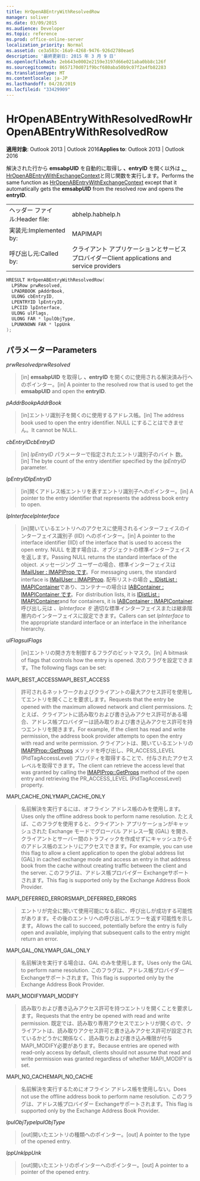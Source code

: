 ```yaml
---
title: HrOpenABEntryWithResolvedRow
manager: soliver
ms.date: 03/09/2015
ms.audience: Developer
ms.topic: reference
ms.prod: office-online-server
localization_priority: Normal
ms.assetid: ce3a583c-16a9-4268-9476-926d2780eae5
description: '最終更新日: 2015 年 3 月 9 日'
ms.openlocfilehash: 2eb643e0002e2159e3197d66e021aba0bb8c126f
ms.sourcegitcommit: 8657170d071f9bcf680aba50b9c07f2a4fb82283
ms.translationtype: MT
ms.contentlocale: ja-JP
ms.lasthandoff: 04/28/2019
ms.locfileid: "33429909"
---
```

# <a name="hropenabentrywithresolvedrow"></a><span data-ttu-id="a1d49-103">HrOpenABEntryWithResolvedRow</span><span class="sxs-lookup"><span data-stu-id="a1d49-103">HrOpenABEntryWithResolvedRow</span></span>

  
  
<span data-ttu-id="a1d49-104">**適用対象**: Outlook 2013 | Outlook 2016</span><span class="sxs-lookup"><span data-stu-id="a1d49-104">**Applies to**: Outlook 2013 | Outlook 2016</span></span> 
  
<span data-ttu-id="a1d49-105">解決された行から **emsabpUID** を自動的に取得し **、entryID** を開く以外は [、HrOpenABEntryWithExchangeContext](hropenabentrywithexchangecontext.md)と同じ関数を実行します。</span><span class="sxs-lookup"><span data-stu-id="a1d49-105">Performs the same function as [HrOpenABEntryWithExchangeContext](hropenabentrywithexchangecontext.md) except that it automatically gets the **emsabpUID** from the resolved row and opens the **entryID**.</span></span>
  
|||
|:-----|:-----|
|<span data-ttu-id="a1d49-106">ヘッダー ファイル:</span><span class="sxs-lookup"><span data-stu-id="a1d49-106">Header file:</span></span>  <br/> |<span data-ttu-id="a1d49-107">abhelp.h</span><span class="sxs-lookup"><span data-stu-id="a1d49-107">abhelp.h</span></span>  <br/> |
|<span data-ttu-id="a1d49-108">実装元:</span><span class="sxs-lookup"><span data-stu-id="a1d49-108">Implemented by:</span></span>  <br/> |<span data-ttu-id="a1d49-109">MAPI</span><span class="sxs-lookup"><span data-stu-id="a1d49-109">MAPI</span></span>  <br/> |
|<span data-ttu-id="a1d49-110">呼び出し元:</span><span class="sxs-lookup"><span data-stu-id="a1d49-110">Called by:</span></span>  <br/> |<span data-ttu-id="a1d49-111">クライアント アプリケーションとサービス プロバイダー</span><span class="sxs-lookup"><span data-stu-id="a1d49-111">Client applications and service providers</span></span>  <br/> |
   
```cpp
HRESULT HrOpenABEntryWithResolvedRow(
  LPSRow prwResolved,
  LPADRBOOK pAddrBook,
  ULONG cbEntryID,
  LPENTRYID lpEntryID,
  LPCIID lpInterface,
  ULONG ulFlags,
  ULONG FAR * lpulObjType,
  LPUNKNOWN FAR * lppUnk
);
```

## <a name="parameters"></a><span data-ttu-id="a1d49-112">パラメーター</span><span class="sxs-lookup"><span data-stu-id="a1d49-112">Parameters</span></span>

 <span data-ttu-id="a1d49-113">_prwResolved_</span><span class="sxs-lookup"><span data-stu-id="a1d49-113">_prwResolved_</span></span>
  
> <span data-ttu-id="a1d49-114">[in] **emsabpUID** を取得し **、entryID** を開くのに使用される解決済み行へのポインター。</span><span class="sxs-lookup"><span data-stu-id="a1d49-114">[in] A pointer to the resolved row that is used to get the **emsabpUID** and open the **entryID**.</span></span>
    
 <span data-ttu-id="a1d49-115">_pAddrBook_</span><span class="sxs-lookup"><span data-stu-id="a1d49-115">_pAddrBook_</span></span>
  
> <span data-ttu-id="a1d49-116">[in]エントリ識別子を開くのに使用するアドレス帳。</span><span class="sxs-lookup"><span data-stu-id="a1d49-116">[in] The address book used to open the entry identifier.</span></span> <span data-ttu-id="a1d49-117">NULL にすることはできません。</span><span class="sxs-lookup"><span data-stu-id="a1d49-117">It cannot be NULL.</span></span>
    
 <span data-ttu-id="a1d49-118">_cbEntryID_</span><span class="sxs-lookup"><span data-stu-id="a1d49-118">_cbEntryID_</span></span>
  
> <span data-ttu-id="a1d49-119">[in]  _lpEntryID_ パラメーターで指定されたエントリ識別子のバイト 数。</span><span class="sxs-lookup"><span data-stu-id="a1d49-119">[in] The byte count of the entry identifier specified by the  _lpEntryID_ parameter.</span></span> 
    
 <span data-ttu-id="a1d49-120">_lpEntryID_</span><span class="sxs-lookup"><span data-stu-id="a1d49-120">_lpEntryID_</span></span>
  
>  <span data-ttu-id="a1d49-121">[in]開くアドレス帳エントリを表すエントリ識別子へのポインター。</span><span class="sxs-lookup"><span data-stu-id="a1d49-121">[in] A pointer to the entry identifier that represents the address book entry to open.</span></span> 
    
 <span data-ttu-id="a1d49-122">_lpInterface_</span><span class="sxs-lookup"><span data-stu-id="a1d49-122">_lpInterface_</span></span>
  
> <span data-ttu-id="a1d49-123">[in]開いているエントリへのアクセスに使用されるインターフェイスのインターフェイス識別子 (IID) へのポインター。</span><span class="sxs-lookup"><span data-stu-id="a1d49-123">[in] A pointer to the interface identifier (IID) of the interface that is used to access the open entry.</span></span> <span data-ttu-id="a1d49-124">NULL を渡す場合は、オブジェクトの標準インターフェイスを返します。</span><span class="sxs-lookup"><span data-stu-id="a1d49-124">Passing NULL returns the standard interface of the object.</span></span> <span data-ttu-id="a1d49-125">メッセージング ユーザーの場合、標準インターフェイスは [IMailUser : IMAPIProp です](imailuserimapiprop.md)。</span><span class="sxs-lookup"><span data-stu-id="a1d49-125">For messaging users, the standard interface is [IMailUser : IMAPIProp](imailuserimapiprop.md).</span></span> <span data-ttu-id="a1d49-126">配布リストの場合 [、IDistList : IMAPIContainer](idistlistimapicontainer.md)であり、コンテナーの場合は [IABContainer : IMAPIContainer です](iabcontainerimapicontainer.md)。</span><span class="sxs-lookup"><span data-stu-id="a1d49-126">For distribution lists, it is [IDistList : IMAPIContainer](idistlistimapicontainer.md)and for containers, it is [IABContainer : IMAPIContainer](iabcontainerimapicontainer.md).</span></span> <span data-ttu-id="a1d49-127">呼び出し元は  _、lpInterface を_ 適切な標準インターフェイスまたは継承階層内のインターフェイスに設定できます。</span><span class="sxs-lookup"><span data-stu-id="a1d49-127">Callers can set  _lpInterface_ to the appropriate standard interface or an interface in the inheritance hierarchy.</span></span> 
    
 <span data-ttu-id="a1d49-128">_ulFlags_</span><span class="sxs-lookup"><span data-stu-id="a1d49-128">_ulFlags_</span></span>
  
> <span data-ttu-id="a1d49-129">[in]エントリの開き方を制御するフラグのビットマスク。</span><span class="sxs-lookup"><span data-stu-id="a1d49-129">[in] A bitmask of flags that controls how the entry is opened.</span></span> <span data-ttu-id="a1d49-130">次のフラグを設定できます。</span><span class="sxs-lookup"><span data-stu-id="a1d49-130">The following flags can be set:</span></span>
    
<span data-ttu-id="a1d49-131">MAPI_BEST_ACCESS</span><span class="sxs-lookup"><span data-stu-id="a1d49-131">MAPI_BEST_ACCESS</span></span>
  
> <span data-ttu-id="a1d49-132">許可されるネットワークおよびクライアントの最大アクセス許可を使用してエントリを開くことを要求します。</span><span class="sxs-lookup"><span data-stu-id="a1d49-132">Requests that the entry be opened with the maximum allowed network and client permissions.</span></span> <span data-ttu-id="a1d49-133">たとえば、クライアントに読み取りおよび書き込みアクセス許可がある場合、アドレス帳プロバイダーは読み取りおよび書き込みアクセス許可を持つエントリを開きます。</span><span class="sxs-lookup"><span data-stu-id="a1d49-133">For example, if the client has read and write permission, the address book provider attempts to open the entry with read and write permission.</span></span> <span data-ttu-id="a1d49-134">クライアントは、開いているエントリの [IMAPIProp::GetProps](imapiprop-getprops.md) メソッドを呼び出し、PR_ACCESS_LEVEL (PidTagAccessLevel) プロパティを取得することで、付与されたアクセス レベルを取得できます。</span><span class="sxs-lookup"><span data-stu-id="a1d49-134">The client can retrieve the access level that was granted by calling the [IMAPIProp::GetProps](imapiprop-getprops.md) method of the open entry and retrieving the PR_ACCESS_LEVEL (PidTagAccessLevel) property.</span></span> 
    
<span data-ttu-id="a1d49-135">MAPI_CACHE_ONLY</span><span class="sxs-lookup"><span data-stu-id="a1d49-135">MAPI_CACHE_ONLY</span></span>
  
> <span data-ttu-id="a1d49-136">名前解決を実行するには、オフライン アドレス帳のみを使用します。</span><span class="sxs-lookup"><span data-stu-id="a1d49-136">Uses only the offline address book to perform name resolution.</span></span> <span data-ttu-id="a1d49-137">たとえば、このフラグを使用すると、クライアント アプリケーションがキャッシュされた Exchange モードでグローバル アドレス一覧 (GAL) を開き、クライアントとサーバー間のトラフィックを作成せずにキャッシュからそのアドレス帳のエントリにアクセスできます。</span><span class="sxs-lookup"><span data-stu-id="a1d49-137">For example, you can use this flag to allow a client application to open the global address list (GAL) in cached exchange mode and access an entry in that address book from the cache without creating traffic between the client and the server.</span></span> <span data-ttu-id="a1d49-138">このフラグは、アドレス帳プロバイダー Exchangeサポートされます。</span><span class="sxs-lookup"><span data-stu-id="a1d49-138">This flag is supported only by the Exchange Address Book Provider.</span></span>
    
<span data-ttu-id="a1d49-139">MAPI_DEFERRED_ERRORS</span><span class="sxs-lookup"><span data-stu-id="a1d49-139">MAPI_DEFERRED_ERRORS</span></span>
  
> <span data-ttu-id="a1d49-140">エントリが完全に開いて使用可能になる前に、呼び出しが成功する可能性があります。その後のエントリへの呼び出しがエラーを返す可能性を示します。</span><span class="sxs-lookup"><span data-stu-id="a1d49-140">Allows the call to succeed, potentially before the entry is fully open and available, implying that subsequent calls to the entry might return an error.</span></span>
    
<span data-ttu-id="a1d49-141">MAPI_GAL_ONLY</span><span class="sxs-lookup"><span data-stu-id="a1d49-141">MAPI_GAL_ONLY</span></span>
  
> <span data-ttu-id="a1d49-142">名前解決を実行する場合は、GAL のみを使用します。</span><span class="sxs-lookup"><span data-stu-id="a1d49-142">Uses only the GAL to perform name resolution.</span></span> <span data-ttu-id="a1d49-143">このフラグは、アドレス帳プロバイダー Exchangeサポートされます。</span><span class="sxs-lookup"><span data-stu-id="a1d49-143">This flag is supported only by the Exchange Address Book Provider.</span></span>
    
<span data-ttu-id="a1d49-144">MAPI_MODIFY</span><span class="sxs-lookup"><span data-stu-id="a1d49-144">MAPI_MODIFY</span></span>
  
> <span data-ttu-id="a1d49-145">読み取りおよび書き込みアクセス許可を持つエントリを開くことを要求します。</span><span class="sxs-lookup"><span data-stu-id="a1d49-145">Requests that the entry be opened with read and write permission.</span></span> <span data-ttu-id="a1d49-146">既定では、読み取り専用アクセスでエントリが開くので、クライアントは、読み取りアクセス許可と書き込みアクセス許可が設定されているかどうかに関係なく、読み取りおよび書き込み権限が付与MAPI_MODIFY必要があります。</span><span class="sxs-lookup"><span data-stu-id="a1d49-146">Because entries are opened with read-only access by default, clients should not assume that read and write permission was granted regardless of whether MAPI_MODIFY is set.</span></span>
    
<span data-ttu-id="a1d49-147">MAPI_NO_CACHE</span><span class="sxs-lookup"><span data-stu-id="a1d49-147">MAPI_NO_CACHE</span></span>
  
> <span data-ttu-id="a1d49-148">名前解決を実行するためにオフライン アドレス帳を使用しない。</span><span class="sxs-lookup"><span data-stu-id="a1d49-148">Does not use the offline address book to perform name resolution.</span></span> <span data-ttu-id="a1d49-149">このフラグは、アドレス帳プロバイダー Exchangeサポートされます。</span><span class="sxs-lookup"><span data-stu-id="a1d49-149">This flag is supported only by the Exchange Address Book Provider.</span></span>
    
 <span data-ttu-id="a1d49-150">_lpulObjType_</span><span class="sxs-lookup"><span data-stu-id="a1d49-150">_lpulObjType_</span></span>
  
> <span data-ttu-id="a1d49-151">[out]開いたエントリの種類へのポインター。</span><span class="sxs-lookup"><span data-stu-id="a1d49-151">[out] A pointer to the type of the opened entry.</span></span>
    
 <span data-ttu-id="a1d49-152">_lppUnk_</span><span class="sxs-lookup"><span data-stu-id="a1d49-152">_lppUnk_</span></span>
  
> <span data-ttu-id="a1d49-153">[out]開いたエントリのポインターへのポインター。</span><span class="sxs-lookup"><span data-stu-id="a1d49-153">[out] A pointer to a pointer of the opened entry.</span></span>
    

